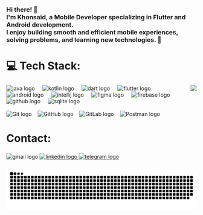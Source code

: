 <h3 align="left">Hi there! 👋  <br>I'm Khonsaid, a Mobile Developer specializing in Flutter and Android development.  <br>I enjoy building smooth and efficient mobile experiences, solving problems, and
learning new technologies. 🚀</h3>

# 💻 Tech Stack:

###

<img align="right" height="150" src="https://media0.giphy.com/media/v1.Y2lkPTc5MGI3NjExMndxNDR0b2RuYnpqOWlhaXF3NGdieWNiczUwb2N3YXQxdXJ3dTJ1byZlcD12MV9pbnRlcm5hbF9naWZfYnlfaWQmY3Q9Zw/kCVIL0CLNWv2E/giphy.gif"  />

###

<div align="left">
  <img src="https://cdn.jsdelivr.net/gh/devicons/devicon/icons/java/java-original.svg" height="30" alt="java logo"  />
  <img width="12" />
  <img src="https://cdn.jsdelivr.net/gh/devicons/devicon/icons/kotlin/kotlin-original.svg" height="30" alt="kotlin logo"  />
  <img width="12" />
  <img src="https://cdn.jsdelivr.net/gh/devicons/devicon/icons/dart/dart-original.svg" height="30" alt="dart logo"  />
  <img width="12" />
  <img src="https://cdn.jsdelivr.net/gh/devicons/devicon/icons/flutter/flutter-original.svg" height="30" alt="flutter logo"  />
  <img width="12" />
  <img src="https://cdn.jsdelivr.net/gh/devicons/devicon/icons/android/android-original.svg" height="30" alt="android logo"  />
  <img width="12" />
  <img src="https://cdn.jsdelivr.net/gh/devicons/devicon/icons/intellij/intellij-original.svg" height="30" alt="intellij logo"  />
  <img width="12" />
  <img src="https://cdn.jsdelivr.net/gh/devicons/devicon/icons/figma/figma-original.svg" height="30" alt="figma logo"  />
  <img width="12" />
  <img src="https://cdn.jsdelivr.net/gh/devicons/devicon/icons/firebase/firebase-plain.svg" height="30" alt="firebase logo"  />
  <img width="12" />
  <img src="https://cdn.jsdelivr.net/gh/devicons/devicon/icons/github/github-original.svg" height="30" alt="github logo"  />
  <img width="12" />
  <img src="https://cdn.jsdelivr.net/gh/devicons/devicon/icons/sqlite/sqlite-original.svg" height="30" alt="sqlite logo"  />
 <br><br>
 <img src="https://img.shields.io/badge/git-%23F05033.svg?style=for-the-badge&logo=git&logoColor=white" height="28" alt="Git logo" />
<img width="8" />
<img src="https://img.shields.io/badge/github-%23121011.svg?style=for-the-badge&logo=github&logoColor=white" height="28" alt="GitHub logo" />
<img width="8" />
<img src="https://img.shields.io/badge/gitlab-%23181717.svg?style=for-the-badge&logo=gitlab&logoColor=white" height="28" alt="GitLab logo" />
<img width="8" />
<img src="https://img.shields.io/badge/Postman-FF6C37?style=for-the-badge&logo=postman&logoColor=white" height="28" alt="Postman logo" />

</div>

# Contact:

###

<div align="left">
  <img src="https://img.shields.io/static/v1?message=Gmail&logo=gmail&label=&color=D14836&logoColor=white&labelColor=&style=for-the-badge" height="35" alt="gmail logo"  />
   <a href="https://www.linkedin.com/in/khonsaid/" target="_blank">
    <img src="https://img.shields.io/static/v1?message=LinkedIn&logo=linkedin&label=&color=0077B5&logoColor=white&labelColor=&style=for-the-badge" height="35" alt="linkedin logo" />
  </a>
  <a href="https://t.me/xonsaid" target="_blank">
    <img src="https://img.shields.io/static/v1?message=Telegram&logo=telegram&label=&color=2CA5E0&logoColor=white&labelColor=&style=for-the-badge" height="35" alt="telegram logo" />
  </a> 
</div>

###

<picture>
  <source media="(prefers-color-scheme: dark)" srcset="https://raw.githubusercontent.com/khonsaid/khonsaid/output/github-snake-dark.svg" />
  <source media="(prefers-color-scheme: light)" srcset="https://raw.githubusercontent.com/khonsaid/khonsaid/output/github-snake.svg" />
  <img alt="github-snake" src="https://raw.githubusercontent.com/khonsaid/khonsaid/output/github-snake.svg" />
</picture>

